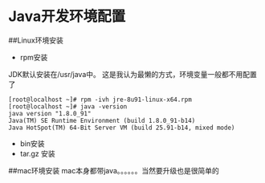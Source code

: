 # Java开发环境配置

##Linux环境安装
* rpm安装

JDK默认安装在/usr/java中。
这是我认为最懒的方式，环境变量一般都不用配置了

```
[root@localhost ~]# rpm -ivh jre-8u91-linux-x64.rpm 
[root@localhost ~]# java -version
java version "1.8.0_91"
Java(TM) SE Runtime Environment (build 1.8.0_91-b14)
Java HotSpot(TM) 64-Bit Server VM (build 25.91-b14, mixed mode)
```

* bin安装
* tar.gz 安装

##mac环境安装
mac本身都带java。。。。。。当然要升级也是很简单的
	

